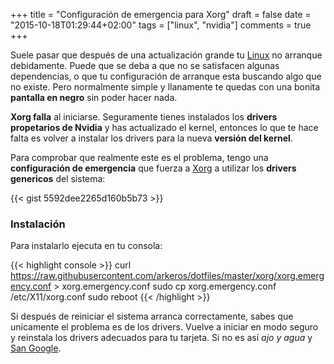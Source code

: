 +++
title = "Configuración de emergencia para Xorg"
draft = false
date = "2015-10-18T01:29:44+02:00"
tags = ["linux", "nvidia"]
comments = true
+++

Suele pasar que después de una actualización grande tu [Linux](https://es.wikipedia.org/wiki/GNU/Linux) no arranque debidamente. Puede que se deba a que no se satisfacen algunas dependencias, o que tu configuración de arranque esta buscando algo que no existe. Pero normalmente simple y llanamente te quedas con una bonita **pantalla en negro** sin poder hacer nada.

**Xorg falla** al iniciarse. Seguramente tienes instalados los **drivers propetarios de Nvidia** y has actualizado el kernel, entonces lo que te hace falta es volver a instalar los drivers para la nueva **versión del kernel**.

Para comprobar que realmente este es el problema, tengo una **configuración de emergencia** que fuerza a [Xorg](https://wiki.archlinux.org/index.php/Xorg_(Español)) a utilizar los **drivers genericos** del sistema:

{{< gist 5592dee2265d160b5b73 >}}

### Instalación

Para instalarlo ejecuta en tu consola:

{{< highlight console >}}
curl https://raw.githubusercontent.com/arkeros/dotfiles/master/xorg/xorg.emergency.conf > xorg.emergency.conf
sudo cp xorg.emergency.conf /etc/X11/xorg.conf
sudo reboot
{{< /highlight >}}

Si después de reiniciar el sistema arranca correctamente, sabes que unicamente el problema es de los drivers. Vuelve a iniciar en modo seguro y reinstala los drivers adecuados para tu tarjeta. Si no es así *ajo y agua* y [San Google](http://google.com).
